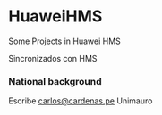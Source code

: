 # HuaweiHMS
Some Projects in Huawei HMS

Sincronizados con HMS


### National background


Escribe carlos@cardenas.pe
Unimauro
